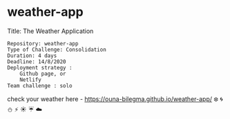 # weather-app
Title: The Weather Application

    Repository: weather-app
    Type of Challenge: Consolidation
    Duration: 4 days
    Deadline: 14/8/2020
    Deployment strategy :
        Github page, or
        Netlify
    Team challenge : solo
check your weather here - https://ouna-bilegma.github.io/weather-app/
:snowflake: :cyclone: :snowman: :zap: :sunny: :umbrella: :cloud:
